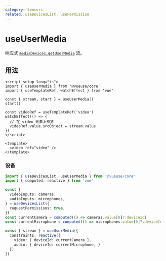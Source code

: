 ```yaml
---
category: Sensors
related: useDevicesList, usePermission
---
```


# useUserMedia

响应式 [`mediaDevices.getUserMedia`](https://developer.mozilla.org/en-US/docs/Web/API/MediaDevices/getUserMedia) 流。

## 用法

```vue
<script setup lang="ts">
import { useUserMedia } from '@vueuse/core'
import { useTemplateRef, watchEffect } from 'vue'

const { stream, start } = useUserMedia()
start()

const videoRef = useTemplateRef('video')
watchEffect(() => {
  // 在 video 元素上预览
  videoRef.value.srcObject = stream.value
})
</script>

<template>
  <video ref="video" />
</template>
```

### 设备

```ts
import { useDevicesList, useUserMedia } from '@vueuse/core'
import { computed, reactive } from 'vue'

const {
  videoInputs: cameras,
  audioInputs: microphones,
} = useDevicesList({
  requestPermissions: true,
})
const currentCamera = computed(() => cameras.value[0]?.deviceId)
const currentMicrophone = computed(() => microphones.value[0]?.deviceId)

const { stream } = useUserMedia({
  constraints: reactive({
    video: { deviceId: currentCamera },
    audio: { deviceId: currentMicrophone, }
  })
})
```
